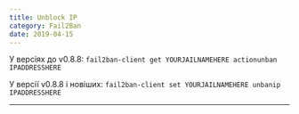```yaml
---
title: Unblock IP
category: Fail2Ban
date: 2019-04-15
---
```


У версіях до v0.8.8:
`fail2ban-client get YOURJAILNAMEHERE actionunban IPADDRESSHERE`

У версії v0.8.8 і новіших:
`fail2ban-client set YOURJAILNAMEHERE unbanip IPADDRESSHERE`

-----